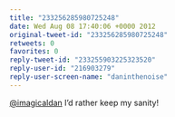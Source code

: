 ```yaml
---
title: "233256285980725248"
date: Wed Aug 08 17:40:06 +0000 2012
original-tweet-id: "233256285980725248"
retweets: 0
favorites: 0
reply-tweet-id: "233255903225323520"
reply-user-id: "216903279"
reply-user-screen-name: "daninthenoise"
---
```

<a href="https://twitter.com/imagicaldan">@imagicaldan</a> I’d rather keep my sanity!
